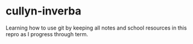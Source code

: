 # cullyn-inverba

Learning how to use git by keeping all notes and school resources in this repro as I progress through term.


